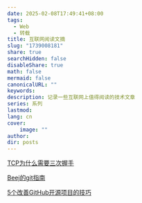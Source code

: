 ```yaml
---
date: 2025-02-08T17:49:41+08:00
tags:
  - Web
  - 转载
title: 互联网阅读文摘
slug: "1739008181"
share: true
searchHidden: false
disableShare: true
math: false
mermaid: false
canonicalURL: ""
keywords: 
description: 记录一些互联网上值得阅读的技术文章
series: 系列
lastmod: 
lang: cn
cover:
    image: ""
author: 
dir: posts
---
```

[TCP为什么需要三次握手](https://www.pixelstech.net/article/1727412048-Why-TCP-needs-3-handshakes)

[Beej的git指南](https://beej.us/guide/bggit/html/split/index.html)

[5个改善GitHub开源项目的技巧](https://github.blog/open-source/maintainers/5-tips-for-promoting-your-open-source-project/)